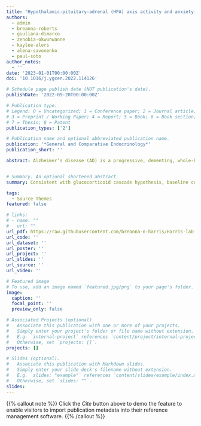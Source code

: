 ```yaml
---
title: 'Hypothalamic-pituitary-adrenal (HPA) axis activity and anxiety-like behavior during aging: A test of the glucocorticoid cascade hypothesis in amyloidogenic APPswe/PS1dE9 mice'
authors:
  - admin
  - breanna-roberts
  - giuliana-dimarco
  - zenobia-okwunwanne
  - kaylee-alers
  - alena-savonenko
  - paul-soto
author_notes:
  - ''
date: '2023-01-01T00:00:00Z'
doi: '10.1016/j.ygcen.2022.114126'

# Schedule page publish date (NOT publication's date).
publishDate: '2022-09-20T00:00:00Z'

# Publication type.
# Legend: 0 = Uncategorized; 1 = Conference paper; 2 = Journal article;
# 3 = Preprint / Working Paper; 4 = Report; 5 = Book; 6 = Book section;
# 7 = Thesis; 8 = Patent
publication_types: ['2']

# Publication name and optional abbreviated publication name.
publication: '*General and Comparative Endocrinology*'
publication_short: ''

abstract: Alzheimer’s disease (AD) is a progressive, dementing, whole-body disorder that presents with decline in cognitive, behavioral, and emotional functions, as well as endocrine dysregulation. The etiology of AD is not fully understood but stress- and anxiety-related hormones may play a role in its development and trajectory. The glucocorticoid cascade hypothesis posits that levels of glucocorticoids increase with age, leading to dysregulated negative feedback, further elevated glucocorticoids, and resulting neuropathology. We examined the impact of age (from 2 to 10 months) and stressor exposure (predator odor) on hormone levels (corticosterone and ghrelin), anxiety-like behavior (open field and light dark tests), and memory-related behavior (novel object recognition; NOR), and whether these various measures correlated with neuropathology (hippocampus and cortex amyloid beta, Aβ) in male and female APPswe/PS1dE9 transgenic and non-transgenic mice. Additionally, we performed exploratory analyses to probe if the open field and light dark test as commonly used tasks to assess anxiety levels were correlated. Consistent with the glucocorticoid cascade hypothesis, baseline corticosterone increased with age. Predator odor exposure elevated corticosterone at each age, but in contrast to the glucocorticoid cascade hypothesis, the magnitude of stressor-induced elevations in corticosterone levels did not increase with age. Overall, transgenic mice had higher post-stressor, but not baseline, corticosterone than non-transgenic mice, and across both genotypes, females consistently had higher (baseline and post-stressor) corticosterone than males. Behavior in the open field test primarily showed decreased locomotion with age, and this was pronounced in transgenic females. Anxiety-like behaviors in the light dark test were exacerbated following predator odor, and female transgenic mice were the most impacted. Compared to transgenic males, transgenic females had higher Aβ concentrations and showed more anxiety-like behavior. Performance on the NOR did not differ significantly between genotypes. Lastly, we did not find robust, statistically significant correlations among corticosterone, ghrelin, recognition memory, anxiety-like behaviors, or Aβ, suggesting outcomes are not strongly related on the individual level. Our data suggest that despite Aβ accumulation in the hippocampus and cortex, male and female APPswePS1dE9 transgenic mice do not differ robustly from their non-transgenic littermates in physiological, endocrine, and behavioral measures at the range of ages studied here.


# Summary. An optional shortened abstract.
summary: Consistent with glucocorticoid cascade hypothesis, baseline cort increased with age. Overall, tg mice had higher post-stressor, but not baseline, cort than non-tg mice. Across genotypes, females had higher (baseline and post-stressor) cort than males. Tg females had higher Aβ and showed more anxiety-like behavior than tg males. No robust correlations, suggesting outcomes are not related on the individual level.

tags:
  - Source Themes
featured: false

# links:
# - name: ""
#   url: ""
url_pdf: https://raw.githubusercontent.com/breanna-n-harris/Harris-lab-website/aee278cf33f774f14e0e246d62c4c91ac0019a3f/content/publication/harris-2023-cge/Harris_etal_2023_APPswe_cort_GCE_SI.pdf
url_code: ''
url_dataset: ''
url_poster: ''
url_project: ''
url_slides: ''
url_source: ''
url_video: ''

# Featured image
# To use, add an image named `featured.jpg/png` to your page's folder.
image:
  caption: ''
  focal_point: ''
  preview_only: false

# Associated Projects (optional).
#   Associate this publication with one or more of your projects.
#   Simply enter your project's folder or file name without extension.
#   E.g. `internal-project` references `content/project/internal-project/index.md`.
#   Otherwise, set `projects: []`.
projects: []

# Slides (optional).
#   Associate this publication with Markdown slides.
#   Simply enter your slide deck's filename without extension.
#   E.g. `slides: "example"` references `content/slides/example/index.md`.
#   Otherwise, set `slides: ""`.
slides:
---
```


{{% callout note %}}
Click the _Cite_ button above to demo the feature to enable visitors to import publication metadata into their reference management software.
{{% /callout %}}

